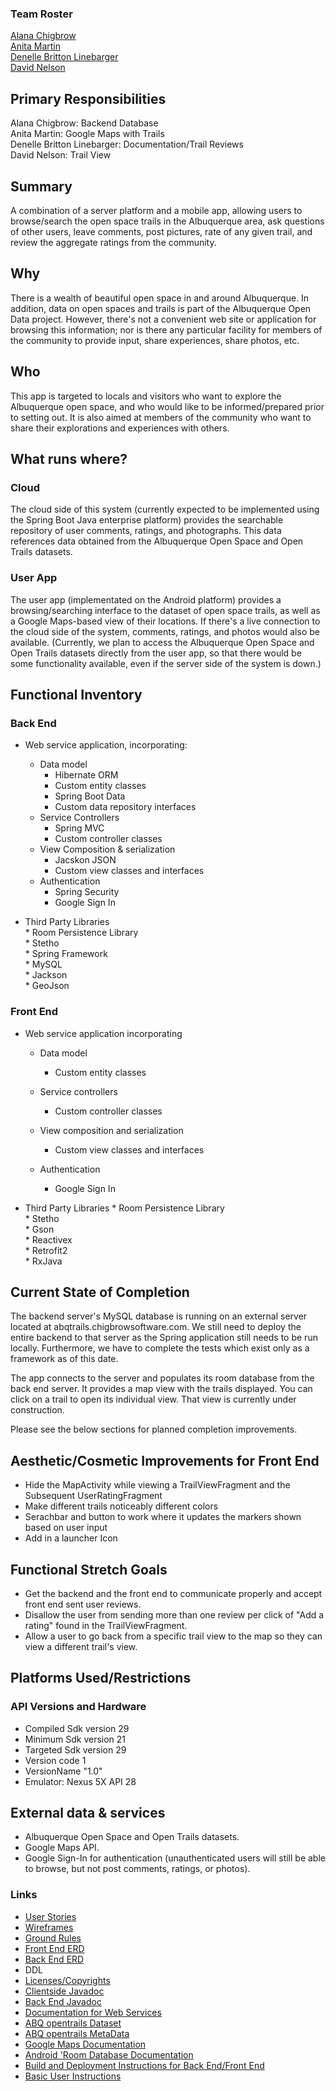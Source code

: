 ### Team Roster 
[Alana Chigbrow](https://github.com/achigbrow)   
[Anita Martin](https://github.com/anita-martin5703)   
[Denelle Britton Linebarger](https://github.com/DBrittonLinebarger)   
[David Nelson](https://github.com/djpn/)  

## Primary Responsibilities  
 Alana Chigbrow: Backend Database  
 Anita Martin: Google Maps with Trails    
 Denelle Britton Linebarger: Documentation/Trail Reviews    
 David Nelson: Trail View   
 

## Summary

A combination of a server platform and a mobile app, allowing users to browse/search the open space trails in the Albuquerque area, ask questions of other users, leave comments, post pictures, rate of any given trail, and review the aggregate ratings from the community.

## Why

There is a wealth of beautiful open space in and around Albuquerque. In addition, data on open spaces and trails is part of the Albuquerque Open Data project. However, there's not a convenient web site or application for browsing this information; nor is there any particular facility for members of the community to provide input, share experiences, share photos, etc.

## Who

This app is targeted to locals and visitors who want to explore the Albuquerque open space, and who would like to be informed/prepared prior to setting out. It is also aimed at members of the community who want to share their explorations and experiences with others.

## What runs where?
### Cloud

The cloud side of this system (currently expected to be implemented using the Spring Boot Java enterprise platform) provides the searchable repository of user comments, ratings, and photographs. This data references data obtained from the Albuquerque Open Space and Open Trails datasets.

### User App

The user app (implementated on the Android platform) provides a browsing/searching interface to the dataset of open space trails, as well as a Google Maps-based view of their locations. If there's a live connection to the cloud side of the system, comments, ratings, and photos would also be available. (Currently, we plan to access the Albuquerque Open Space and Open Trails datasets directly from the user app, so that there would be some functionality available, even if the server side of the system is down.)


## Functional Inventory  

### Back End    

- Web service application, incorporating:   
    * Data model    
      * Hibernate ORM    
      * Custom entity classes   
      * Spring Boot Data    
      * Custom data repository interfaces    
   * Service Controllers  
       * Spring MVC  
       * Custom controller classes  
   * View Composition & serialization  
      * Jacskon JSON  
       * Custom view classes and interfaces  
   * Authentication  
        * Spring Security  
        * Google Sign In


- Third Party Libraries  
        * Room Persistence Library        
        * Stetho      
        * Spring Framework      
        * MySQL      
        * Jackson  
        * GeoJson  


### Front End   

* Web service application incorporating
    * Data model 
      * Custom entity classes 

   * Service controllers   
      * Custom controller classes  

   * View composition and serialization 
      * Custom view classes and interfaces

   * Authentication  
      * Google Sign In



* Third Party Libraries
      * Room Persistence Library  
      * Stetho  
      * Gson  
      * Reactivex  
      * Retrofit2  
      * RxJava  
      

## Current State of Completion
The backend server's MySQL database is running on an external server located at abqtrails.chigbrowsoftware.com. We still need to deploy the entire backend to that server as the Spring application still needs to be run locally. Furthermore, we have to complete the tests which exist only as a framework as of this date.

The app connects to the server and populates its room database from the back end server. It provides a map view with the trails displayed. You can click on a trail to open its individual view. That view is currently under construction.

Please see the below sections for planned completion improvements.


## Aesthetic/Cosmetic Improvements for Front End
- Hide the MapActivity while viewing a TrailViewFragment and the Subsequent UserRatingFragment
- Make different trails noticeably different colors
- Serachbar and button to work where it updates the markers shown based on user input
- Add in a launcher Icon

## Functional Stretch Goals
 - Get the backend and the front end to communicate properly and accept front end sent user reviews.
 - Disallow the user from sending more than one review per click of "Add a rating" found in the TrailViewFragment.
 - Allow a user to go back from a specific trail view to the map so they can view a different trail's view.


## Platforms Used/Restrictions


### API Versions and Hardware   
* Compiled Sdk version 29  
* Minimum Sdk version 21  
* Targeted Sdk version 29  
* Version code 1  
* VersionName "1.0"  
* Emulator: Nexus 5X API 28  



## External data & services

* Albuquerque Open Space and Open Trails datasets.
* Google Maps API.
* Google Sign-In for authentication (unauthenticated users will still be able to browse, but not post comments, ratings, or photos).    



### Links

* [User Stories](docs/user-stories.md)
* [Wireframes](docs/wireframes.md)
* [Ground Rules](docs/ground-rules.md)
* [Front End ERD](docs/finalfe.png)
* [Back End ERD](docs/BackEndERD080719.png)  
* DDL
* [Licenses/Copyrights](docs/licenses-and-copyrights.md)
* [Clientside Javadoc](abq-trails-client-side/docs/api/overview-summary.html)
* [Back End Javadoc](abq-trails.serverside/target/apidocs/overview-summary.html)
* [Documentation for Web Services](https://www.digitalocean.com/docs/)   
* [ABQ opentrails Dataset](http://data.cabq.gov/community/opentrails/trail_segments.geojson)  
* [ABQ opentrails MetaData](http://data.cabq.gov/community/opentrails/MetaData.pdf/)  
* [Google Maps Documentation](https://developers.google.com/maps/documentation/android-sdk/intro)  
* [Android 'Room Database Documentation](https://developer.android.com/topic/libraries/architecture/room)  
* [Build and Deployment Instructions for Back End/Front End](docs/build_user_instructions.md)
* [Basic User Instructions](docs/user_instructions.md)
